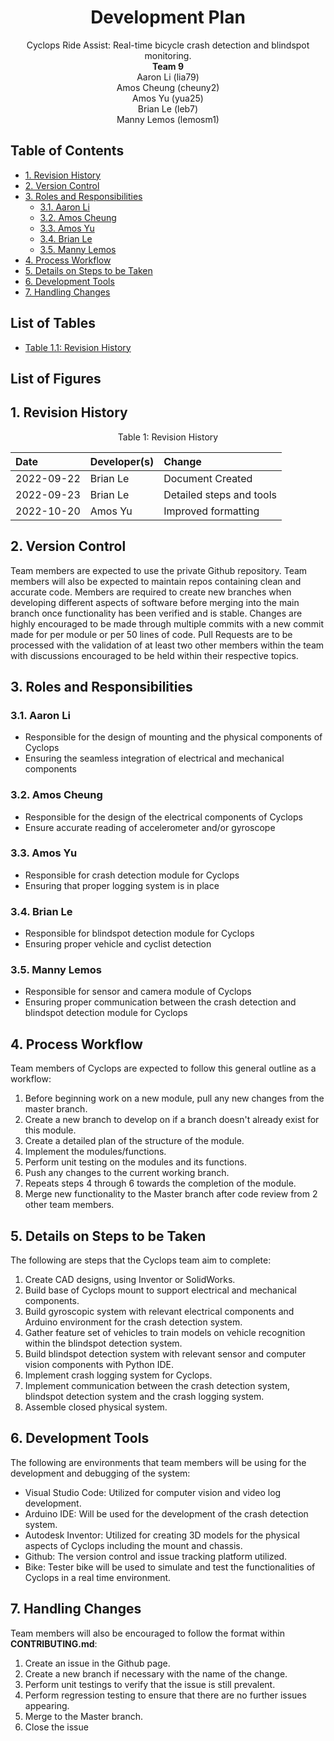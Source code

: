 <div align="center">

# Development Plan <!-- omit in toc -->
Cyclops Ride Assist: Real-time bicycle crash detection and blindspot monitoring.  
__Team 9__  
Aaron Li (lia79)  
Amos Cheung (cheuny2)  
Amos Yu (yua25)  
Brian Le (leb7)  
Manny Lemos (lemosm1)  

</div>

## Table of Contents <!-- omit in toc -->
- [1. Revision History](#1-revision-history)
- [2. Version Control](#2-version-control)
- [3. Roles and Responsibilities](#3-roles-and-responsibilities)
	- [3.1. Aaron Li](#31-aaron-li)
	- [3.2. Amos Cheung](#32-amos-cheung)
	- [3.3. Amos Yu](#33-amos-yu)
	- [3.4. Brian Le](#34-brian-le)
	- [3.5. Manny Lemos](#35-manny-lemos)
- [4. Process Workflow](#4-process-workflow)
- [5. Details on Steps to be Taken](#5-details-on-steps-to-be-taken)
- [6. Development Tools](#6-development-tools)
- [7. Handling Changes](#7-handling-changes)

## List of Tables <!-- omit in toc -->
- [Table 1.1: Revision History](#rh)

## List of Figures <!-- omit in toc -->

## 1. Revision History
<div align="center">

<p id="rh">Table 1: Revision History</p>

| Date | Developer(s) | Change |
|:--|:--|:--|
| 2022-09-22 | Brian Le | Document Created |
| 2022-09-23 | Brian Le | Detailed steps and tools |
| 2022-10-20 | Amos Yu | Improved formatting |

</div>

## 2. Version Control

Team members are expected to use the private Github repository. Team members will also be expected to maintain repos containing clean and accurate code. Members are required to create new branches when developing different aspects of software before merging into the main branch once functionality has been verified and is stable. Changes are highly encouraged to be made through multiple commits with a new commit made for per module or per 50 lines of code. Pull Requests are to be processed with the validation of at least two other members within the team with discussions encouraged to be held within their respective topics.

## 3. Roles and Responsibilities

### 3.1. Aaron Li

- Responsible for the design of mounting and the physical components of Cyclops
- Ensuring the seamless integration of electrical and mechanical components

### 3.2. Amos Cheung

- Responsible for the design of the electrical components of Cyclops
- Ensure accurate reading of accelerometer and/or gyroscope 

### 3.3. Amos Yu

- Responsible for crash detection module for Cyclops
- Ensuring that proper logging system is in place

### 3.4. Brian Le

- Responsible for blindspot detection module for Cyclops
- Ensuring proper vehicle and cyclist detection

### 3.5. Manny Lemos

- Responsible for sensor and camera module of Cyclops
- Ensuring proper communication between the crash detection and blindspot detection module for Cyclops


## 4. Process Workflow

Team members of Cyclops are expected to follow this general outline as a workflow:

 1. Before beginning work on a new module, pull any new changes from the master branch.
 2. Create a new branch to develop on if a branch doesn't already exist for this module.
 3. Create a detailed plan of the structure of the module. 
 4. Implement the modules/functions.
 5. Perform unit testing on the modules and its functions.
 6. Push any changes to the current working branch.
 7. Repeats steps 4 through 6 towards the completion of the module.
 8. Merge new functionality to the Master branch after code review from 2 other team members.

## 5. Details on Steps to be Taken

The following are steps that the Cyclops team aim to complete:

 1. Create CAD designs, using Inventor or SolidWorks.
 2. Build base of Cyclops mount to support electrical and mechanical components.
 3. Build gyroscopic system with relevant electrical components and Arduino environment for the crash detection system.
 4. Gather feature set of vehicles to train models on vehicle recognition within the blindspot detection system. 
 5. Build blindspot detection system with relevant sensor and computer vision components with Python IDE.
 6. Implement crash logging system for Cyclops.
 7. Implement communication between the crash detection system, blindspot detection system and the crash logging system.
 8. Assemble closed physical system.

## 6. Development Tools

The following are environments that team members will be using for the development and debugging of the system:

 - Visual Studio Code: Utilized for computer vision and video log development.
 - Arduino IDE: Will be used for the development of the crash detection system.
 - Autodesk Inventor: Utilized for creating 3D models for the physical aspects of Cyclops including the mount and chassis. 
 - Github: The version control and issue tracking platform utilized. 
 - Bike: Tester bike will be used to simulate and test the functionalities of Cyclops in a real time environment.

## 7. Handling Changes

Team members will also be encouraged to follow the format within **CONTRIBUTING.md**:

 1. Create an issue in the Github page.
 2. Create a new branch if necessary with the name of the change. 
 3. Perform unit testings to verify that the issue is still prevalent.
 4. Perform regression testing to ensure that there are no further issues appearing.
 5. Merge to the Master branch.
 6. Close the issue


